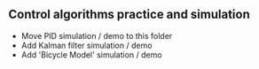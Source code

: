 ## Control algorithms practice and simulation
- Move PID simulation / demo to this folder
- Add Kalman filter simulation / demo
- Add 'Bicycle Model' simulation / demo
